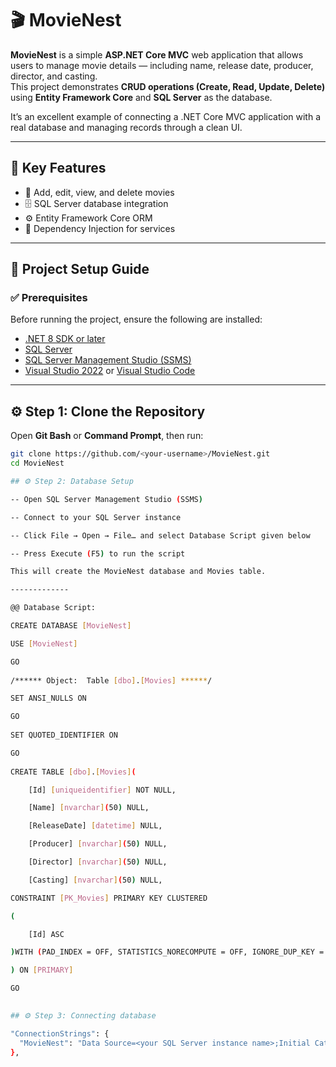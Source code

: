 # 🎬 MovieNest

**MovieNest** is a simple **ASP.NET Core MVC** web application that allows users to manage movie details — including name, release date, producer, director, and casting.  
This project demonstrates **CRUD operations (Create, Read, Update, Delete)** using **Entity Framework Core** and **SQL Server** as the database.  

It’s an excellent example of connecting a .NET Core MVC application with a real database and managing records through a clean UI.

---

## 🧩 Key Features

- 🎥 Add, edit, view, and delete movies  
- 🗄️ SQL Server database integration  
- ⚙️ Entity Framework Core ORM  
- 🧰 Dependency Injection for services  

---

## 🚀 Project Setup Guide

### ✅ Prerequisites

Before running the project, ensure the following are installed:

- [.NET 8 SDK or later](https://dotnet.microsoft.com/download)
- [SQL Server](https://www.microsoft.com/en-us/sql-server/sql-server-downloads)
- [SQL Server Management Studio (SSMS)](https://learn.microsoft.com/en-us/sql/ssms/download-sql-server-management-studio-ssms)
- [Visual Studio 2022](https://visualstudio.microsoft.com/) or [Visual Studio Code](https://code.visualstudio.com/)

---

## ⚙️ Step 1: Clone the Repository

Open **Git Bash** or **Command Prompt**, then run:

```bash
git clone https://github.com/<your-username>/MovieNest.git
cd MovieNest

## ⚙️ Step 2: Database Setup

-- Open SQL Server Management Studio (SSMS)

-- Connect to your SQL Server instance

-- Click File → Open → File… and select Database Script given below

-- Press Execute (F5) to run the script

This will create the MovieNest database and Movies table.

-------------

@@ Database Script:

CREATE DATABASE [MovieNest]

USE [MovieNest]

GO
 
/****** Object:  Table [dbo].[Movies] ******/

SET ANSI_NULLS ON

GO
 
SET QUOTED_IDENTIFIER ON

GO
 
CREATE TABLE [dbo].[Movies](

	[Id] [uniqueidentifier] NOT NULL,

	[Name] [nvarchar](50) NULL,

	[ReleaseDate] [datetime] NULL,

	[Producer] [nvarchar](50) NULL,

	[Director] [nvarchar](50) NULL,

	[Casting] [nvarchar](50) NULL,

CONSTRAINT [PK_Movies] PRIMARY KEY CLUSTERED 

(

	[Id] ASC

)WITH (PAD_INDEX = OFF, STATISTICS_NORECOMPUTE = OFF, IGNORE_DUP_KEY = OFF, ALLOW_ROW_LOCKS = ON, ALLOW_PAGE_LOCKS = ON, OPTIMIZE_FOR_SEQUENTIAL_KEY = OFF) ON [PRIMARY]

) ON [PRIMARY]

GO
 

## ⚙️ Step 3: Connecting database

"ConnectionStrings": {
  "MovieNest": "Data Source=<your SQL Server instance name>;Initial Catalog=MovieNest;Integrated Security=True; TrustServerCertificate=True"
},
 
 
